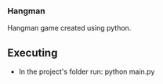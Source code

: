 ### Hangman

Hangman game created using python.

## Executing
- In the project's folder run: python main.py